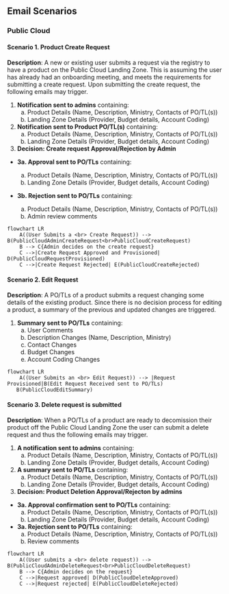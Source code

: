 ## Email Scenarios

### Public Cloud

#### Scenario 1. Product Create Request

**Description**: A new or existing user submits a request via the registry to have a product on the Public Cloud Landing Zone. This is assuming the user has already had an onboarding meeting, and meets the requirements for submitting a create request. Upon submitting the create request, the following emails may trigger.

1. **Notification sent to admins** containing:
   <ol type="a">
     <li>Product Details (Name, Description, Ministry, Contacts of PO/TL(s))</li>
     <li>Landing Zone Details (Provider, Budget details, Account Coding)</li>
   </ol>
2. **Notification sent to Product PO/TL(s)** containing:
    <ol type="a">
      <li>Product Details (Name, Description, Ministry, Contacts of PO/TL(s))</li>
      <li>Landing Zone Details (Provider, Budget details, Account Coding)</li>
   </ol>
3. **Decision: Create request Approval/Rejection by Admin**

- **3a. Approval sent to PO/TLs** containing:
   <ol type="a">
      <li>Product Details (Name, Description, Ministry, Contacts of PO/TL(s))</li>
      <li>Landing Zone Details (Provider, Budget details, Account Coding)</li>
   </ol>

- **3b. Rejection sent to PO/TLs** containing:
   <ol type="a">
      <li>Product Details (Name, Description, Ministry, Contacts of PO/TL(s))</li>
      <li>Admin review comments</li>
   </ol>

```mermaid
flowchart LR
    A((User Submits a <br> Create Request)) --> B(PublicCloudAdminCreateRequest<br>PublicCloudCreateRequest)
    B --> C{Admin decides on the create request}
    C -->|Create Request Approved and Provisioned| D(PublicCloudRequestProvisioned)
    C -->|Create Request Rejected| E(PublicCloudCreateRejected)
```

#### Scenario 2. Edit Request

**Description**: A PO/TLs of a product submits a request changing some details of the existing product. Since there is no decision process for editing a product, a summary of the previous and updated changes are triggered.

1. **Summary sent to PO/TLs** containing:
   <ol type="a">
     <li>User Comments</li>
     <li>Description Changes (Name, Description, Ministry)</li>
     <li>Contact Changes</li>
     <li>Budget Changes</li>
     <li>Account Coding Changes</li>
   </ol>

```mermaid
flowchart LR
    A((User Submits an <br> Edit Request)) --> |Request Provisioned|B(Edit Request Received sent to PO/TLs)
   B(PublicCloudEditSummary)
```

#### Scenario 3. Delete request is submitted

**Description**: When a PO/TLs of a product are ready to decomission their product off the Public Cloud Landing Zone the user can submit a delete request and thus the following emails may trigger.

1. **A notification sent to admins** containing:
   <ol type="a">
      <li>Product Details (Name, Description, Ministry, Contacts of PO/TL(s))</li>
      <li>Landing Zone Details (Provider, Budget details, Account Coding)</li>
   </ol>
2. **A summary sent to PO/TLs** containing:
   <ol type="a">
      <li>Product Details (Name, Description, Ministry, Contacts of PO/TL(s))</li>
      <li>Landing Zone Details (Provider, Budget details, Account Coding)</li>
   </ol>
3. **Decision: Product Deletion Approval/Rejecton by admins**

- **3a. Approval confirmation sent to PO/TLs** containing:
    <ol type="a">
      <li>Product Details (Name, Description, Ministry, Contacts of PO/TL(s))</li>
      <li>Landing Zone Details (Provider, Budget details, Account Coding)</li>
   </ol>
- **3a. Rejection sent to PO/TLs** containing:
    <ol type="a">
      <li>Product Details (Name, Description, Ministry, Contacts of PO/TL(s))</li>
      <li>Review comments</li>
   </ol>

```mermaid
flowchart LR
    A((User submits a <br> delete request)) --> B(PublicCloudAdminDeleteRequest<br>PublicCloudDeleteRequest)
    B --> C{Admin decides on the request}
    C -->|Request approved| D(PublicCloudDeleteApproved)
    C -->|Request rejected| E(PublicCloudDeleteRejected)
```
